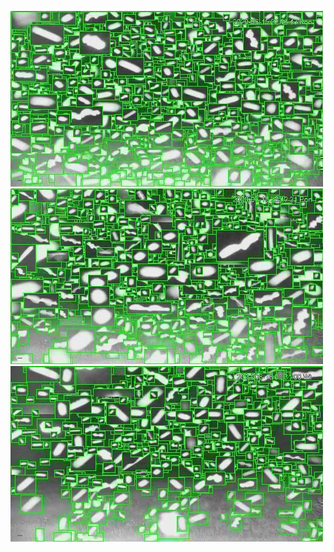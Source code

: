 ![20200615-222851-225856](in/20200615/20200615-222851-225856_0_.jpg)
![20200615-225901-232906](in/20200615/20200615-225901-232906_0_.jpg)
![20200615-232911-235916](in/20200615/20200615-232911-235916_0_.jpg)
